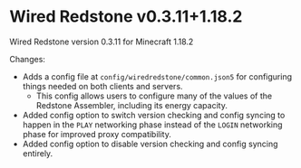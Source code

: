 # Wired Redstone v0.3.11+1.18.2

Wired Redstone version 0.3.11 for Minecraft 1.18.2

Changes:

* Adds a config file at `config/wiredredstone/common.json5` for configuring things needed on both clients and servers.
    * This config allows users to configure many of the values of the Redstone Assembler, including its energy capacity.
* Added config option to switch version checking and config syncing to happen in the `PLAY` networking phase instead of
  the `LOGIN` networking phase for improved proxy compatibility.
* Added config option to disable version checking and config syncing entirely.
